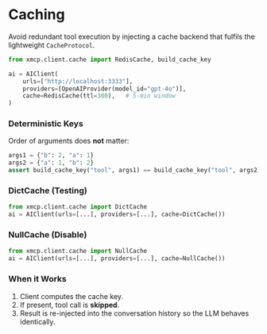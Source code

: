 # Caching

Avoid redundant tool execution by injecting a cache backend that fulfils the lightweight `CacheProtocol`.

```python
from xmcp.client.cache import RedisCache, build_cache_key

ai = AIClient(
    urls=["http://localhost:3333"],
    providers=[OpenAIProvider(model_id="gpt-4o")],
    cache=RedisCache(ttl=300),   # 5-min window
)
```

### Deterministic Keys

Order of arguments does **not** matter:

```python
args1 = {"b": 2, "a": 1}
args2 = {"a": 1, "b": 2}
assert build_cache_key("tool", args1) == build_cache_key("tool", args2)
```

### DictCache (Testing)

```python
from xmcp.client.cache import DictCache
ai = AIClient(urls=[...], providers=[...], cache=DictCache())
```

### NullCache (Disable)

```python
from xmcp.client.cache import NullCache
ai = AIClient(urls=[...], providers=[...], cache=NullCache())
```

### When it Works

1. Client computes the cache key.
2. If present, tool call is **skipped**.
3. Result is re-injected into the conversation history so the LLM behaves identically. 
